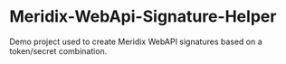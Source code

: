 Meridix-WebApi-Signature-Helper
===============================

Demo project used to create Meridix WebAPI signatures based on a token/secret combination.
